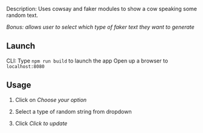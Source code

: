 Description: Uses cowsay and faker modules to show a cow speaking some random text.

_Bonus: allows user to select which type of faker text they want to generate_

## Launch

 CLI: Type `npm run build` to launch the app
 Open up a browser to `localhost:8080`

## Usage

  1. Click on *Choose your option*

  2. Select a type of random string from dropdown

  3. Click *Click to update*

  